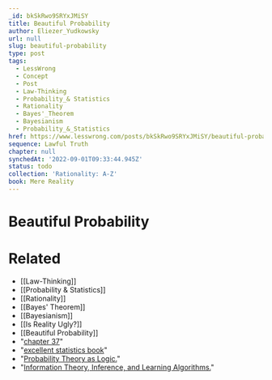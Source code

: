 ```yaml
---
_id: bkSkRwo9SRYxJMiSY
title: Beautiful Probability
author: Eliezer_Yudkowsky
url: null
slug: beautiful-probability
type: post
tags:
  - LessWrong
  - Concept
  - Post
  - Law-Thinking
  - Probability_& Statistics
  - Rationality
  - Bayes'_Theorem
  - Bayesianism
  - Probability_&_Statistics
href: https://www.lesswrong.com/posts/bkSkRwo9SRYxJMiSY/beautiful-probability
sequence: Lawful Truth
chapter: null
synchedAt: '2022-09-01T09:33:44.945Z'
status: todo
collection: 'Rationality: A-Z'
book: Mere Reality
---
```


# Beautiful Probability


# Related

- [[Law-Thinking]]
- [[Probability & Statistics]]
- [[Rationality]]
- [[Bayes' Theorem]]
- [[Bayesianism]]
- [[Is Reality Ugly?]]
- [[Beautiful Probability]]
- "[chapter 37](http://www.inference.phy.cam.ac.uk/mackay/itprnn/ps/457.466.pdf)"
- "[excellent statistics book](http://www.inference.phy.cam.ac.uk/mackay/itila/book.html)"
- "[Probability Theory as Logic.](http://citeseer.ist.psu.edu/6330.html)"
- "[Information Theory, Inference, and Learning Algorithms.](http://www.inference.phy.cam.ac.uk/mackay/itila/book.html)"